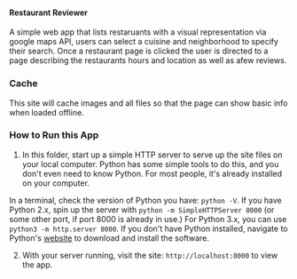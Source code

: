 #### Restaurant Reviewer

A simple web app that lists restaruants with a visual representation via google maps API, users can select a cuisine and neighborhood to specify their search. Once a restaurant page is clicked the user is directed to a page describing the restaurants hours and location as well as afew reviews.

### Cache

This site will cache images and all files so that the page can show basic info when loaded offline.

### How to Run this App

1. In this folder, start up a simple HTTP server to serve up the site files on your local computer. Python has some simple tools to do this, and you don't even need to know Python. For most people, it's already installed on your computer. 

In a terminal, check the version of Python you have: `python -V`. If you have Python 2.x, spin up the server with `python -m SimpleHTTPServer 8000` (or some other port, if port 8000 is already in use.) For Python 3.x, you can use `python3 -m http.server 8000`. If you don't have Python installed, navigate to Python's [website](https://www.python.org/) to download and install the software.

2. With your server running, visit the site: `http://localhost:8000` to view the app.




